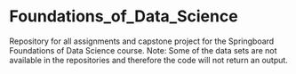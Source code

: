 # Foundations_of_Data_Science
Repository for all assignments and capstone project for the Springboard Foundations of Data Science course.
Note: Some of the data sets are not available in the repositories and therefore the code will not return an output.
